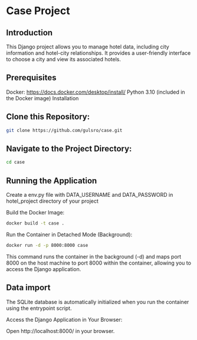 # Case Project
 
## Introduction

This Django project allows you to manage hotel data, including city information and hotel-city relationships. It provides a user-friendly interface to choose a city and view its associated hotels.

## Prerequisites

Docker: https://docs.docker.com/desktop/install/
Python 3.10 (included in the Docker image)
Installation

## Clone this Repository:

```bash
git clone https://github.com/gulsro/case.git
```

## Navigate to the Project Directory:

```bash
cd case
```

## Running the Application

Create a env.py file with DATA_USERNAME and DATA_PASSWORD in hotel_project directory of your project

Build the Docker Image:

```bash
docker build -t case .
```

Run the Container in Detached Mode (Background):

```bash
docker run -d -p 8000:8000 case
```

This command runs the container in the background (-d) and maps port 8000 on the host machine to port 8000 within the container, allowing you to access the Django application.

## Data import
The SQLite database is automatically initialized when you run the container using the entrypoint script.

Access the Django Application in Your Browser:

Open http://localhost:8000/ in your browser.

